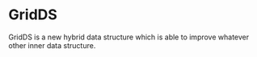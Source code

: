 # GridDS
GridDS is a new hybrid data structure which is able to improve whatever other inner data structure.
